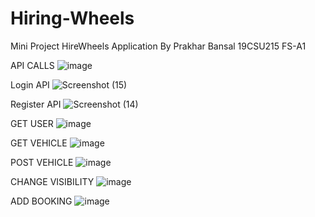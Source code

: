 # Hiring-Wheels
Mini Project HireWheels Application By Prakhar Bansal 19CSU215 FS-A1

API CALLS
![image](https://user-images.githubusercontent.com/65302454/199429136-ad8950c9-af14-4a51-ae8b-100a2906b8f0.png)

Login API
![Screenshot (15)](https://user-images.githubusercontent.com/65302454/199064433-a4b41c43-2384-4990-b3a4-1d2156220de0.png)

Register API
![Screenshot (14)](https://user-images.githubusercontent.com/65302454/199064464-d42375f0-58a0-49a8-b6cb-6ebbd1fca641.png)

GET USER
![image](https://user-images.githubusercontent.com/65302454/199429422-f22e387f-1575-4be0-8583-c1ba59f9df0c.png)

GET VEHICLE
![image](https://user-images.githubusercontent.com/65302454/199429517-b23090f7-da1f-4903-b913-ee5b7b26e9bb.png)

POST VEHICLE
![image](https://user-images.githubusercontent.com/65302454/199429643-5b9c2261-ec6a-433d-ba07-3055237ca877.png)

CHANGE VISIBILITY
![image](https://user-images.githubusercontent.com/65302454/199429685-4815700f-83fa-4b9e-a2b3-d9fadf17650b.png)

ADD BOOKING
![image](https://user-images.githubusercontent.com/65302454/199429757-b19c55b2-6f0d-40d2-9c8a-8cb6730cc265.png)
